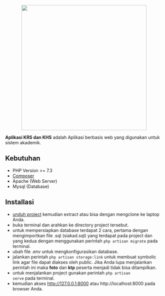<p align="center"><a href="https://laravel.com" target="_blank"><img src="https://raw.githubusercontent.com/laravel/art/master/logo-lockup/5%20SVG/2%20CMYK/1%20Full%20Color/laravel-logolockup-cmyk-red.svg" width="400"></a></p>


<p><b>Aplikasi KRS dan KHS</b> adalah Aplikasi berbasis web yang digunakan untuk sistem akademik.</p>
    
## Kebutuhan

- PHP Version >= 7.3
- [Composer](https://getcomposer.org/download/)
- Apache (Web Server)
- Mysql (Database)

## Installasi

- [unduh project](https://github.com/Robi-Rozali/SIAKAD/archive/main.zip) kemudian extract atau bisa dengan mengclone ke laptop Anda.
- buka terminal dan arahkan ke directory project tersebut.
- untuk mempersiapkan database terdapat 2 cara, pertama dengan mengimportkan file .sql (siakad.sql) yang terdapat pada project dan yang kedua dengan menggunakan perintah <code>php artisan migrate</code> pada terminal.
- ubah file .env untuk mengkonfigurasikan database.
- jalankan perintah <code>php artisan storage:link</code> untuk membuat symbolic link agar file dapat diakses oleh public. Jika Anda lupa menjalankan perintah ini
maka <b>foto</b> dan <b>ktp</b> peserta menjadi tidak bisa ditampilkan.
- untuk menjalankan project gunakan perintah <code>php artisan serve</code> pada terminal.
- kemudian akses http://127.0.0.1:8000 atau http://localhost:8000 pada browser Anda.
